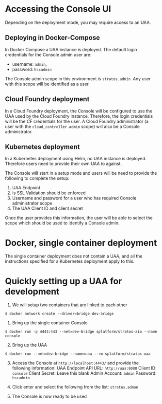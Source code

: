 # Accessing the Console UI

Depending on the deployment mode, you may require access to an UAA.

## Deploying in Docker-Compose

In Docker Compose a UAA instance is deployed. 
The default login credentials for the Console admin user are:

 - username: `admin`,
 - password: `hscadmin`

The Console admin scope in this environment is `stratos.admin`. Any user with this scope will be identified as a user.
 
 
## Cloud Foundry deployment

In a Cloud Foundry deployment, the Console will be configured to use the UAA used by the Cloud Foundry instance. 
Therefore, the login credentials will be the CF credentials for the user. A Cloud Foundry administrator (a user with the `cloud_controller.admin` scope) will also be a Console administrator.
 
## Kubernetes deployment

In a Kubernetes deployment using Helm, no UAA instance is deployed. Therefore users need to provide their own UAA to against.

The Console will start in a setup mode and users will be need to provide the following to complete the setup:
1. UAA Endpoint
2. Is SSL Validation should be enforced
3. Username and password for a user who has required Console administrator scope
4. The UAA Client ID and client secret

Once the user provides this information, the user will be able to select the scope which should be used to identify a Console admin.

# Docker, single container deployment

The single container deployment does not contain a UAA, and all the instructions specified for a Kubernetes deployment apply to this.

# Quickly setting up a UAA for development

1. We will setup two containers that are linked to each other
```
$ docker network create --driver=bridge dev-bridge 
```

1. Bring up the single container Console
```
$ docker run -p 4443:443 --net=dev-bridge splatform/stratos-aio --name console
```

2. Bring up the UAA
```
$ docker run --net=dev-bridge --name=uaa --rm splatform/stratos-uaa
```

3. Access the Console at `http://localhost:4443/` and provide the following information:
UAA Endpoint API URL:  `http://uaa:8080`
Client ID: `console`
Client Secret: Leave this blank
Admin Account: `admin`
Password: `hscadmin`

4. Click enter and select the following from the list:
`stratos.admon`

5. The Console is now ready to be used
